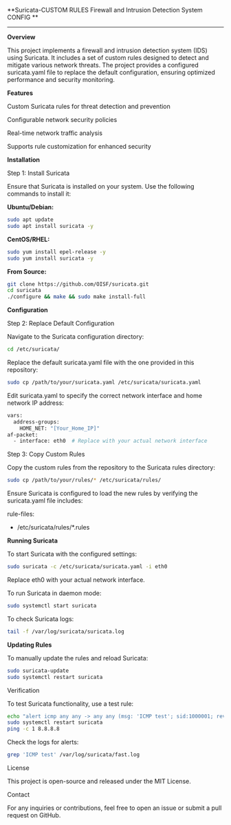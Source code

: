 **Suricata-CUSTOM RULES  Firewall and Intrusion Detection System CONFIG
**
________________________________________________________________________

**Overview**

This project implements a firewall and intrusion detection system (IDS) using Suricata. It includes a set of custom rules designed to detect and mitigate various network threats. The project provides a configured suricata.yaml file to replace the default configuration, ensuring optimized performance and security monitoring.

**Features**

Custom Suricata rules for threat detection and prevention

Configurable network security policies

Real-time network traffic analysis

Supports rule customization for enhanced security

**Installation**

Step 1: Install Suricata

Ensure that Suricata is installed on your system. Use the following commands to install it:

**Ubuntu/Debian:**
```sh
sudo apt update
sudo apt install suricata -y
```


**CentOS/RHEL:**
```sh
sudo yum install epel-release -y
sudo yum install suricata -y
```
**From Source:**
```sh
git clone https://github.com/OISF/suricata.git
cd suricata
./configure && make && sudo make install-full
```
**Configuration**

Step 2: Replace Default Configuration

Navigate to the Suricata configuration directory:
```sh
cd /etc/suricata/
```
Replace the default suricata.yaml file with the one provided in this repository:
```sh
sudo cp /path/to/your/suricata.yaml /etc/suricata/suricata.yaml
```
Edit suricata.yaml to specify the correct network interface and home network IP address:
```sh
vars:
  address-groups:
    HOME_NET: "[Your_Home_IP]"
af-packet:
  - interface: eth0  # Replace with your actual network interface
```
Step 3: Copy Custom Rules

Copy the custom rules from the repository to the Suricata rules directory:
```sh
sudo cp /path/to/your/rules/* /etc/suricata/rules/
```
Ensure Suricata is configured to load the new rules by verifying the suricata.yaml file includes:

rule-files:
  - /etc/suricata/rules/*.rules

**Running Suricata**

To start Suricata with the configured settings:
```sh
sudo suricata -c /etc/suricata/suricata.yaml -i eth0
```
Replace eth0 with your actual network interface.

To run Suricata in daemon mode:
```sh
sudo systemctl start suricata
```
To check Suricata logs:
```sh
tail -f /var/log/suricata/suricata.log
```
**Updating Rules**

To manually update the rules and reload Suricata:
```sh
sudo suricata-update
sudo systemctl restart suricata
```
Verification

To test Suricata functionality, use a test rule:
```sh
echo "alert icmp any any -> any any (msg: 'ICMP test'; sid:1000001; rev:1;)" | sudo tee -a /etc/suricata/rules/test.rules
sudo systemctl restart suricata
ping -c 1 8.8.8.8
```
Check the logs for alerts:
```sh
grep 'ICMP test' /var/log/suricata/fast.log
```
License

This project is open-source and released under the MIT License.

Contact

For any inquiries or contributions, feel free to open an issue or submit a pull request on GitHub.

